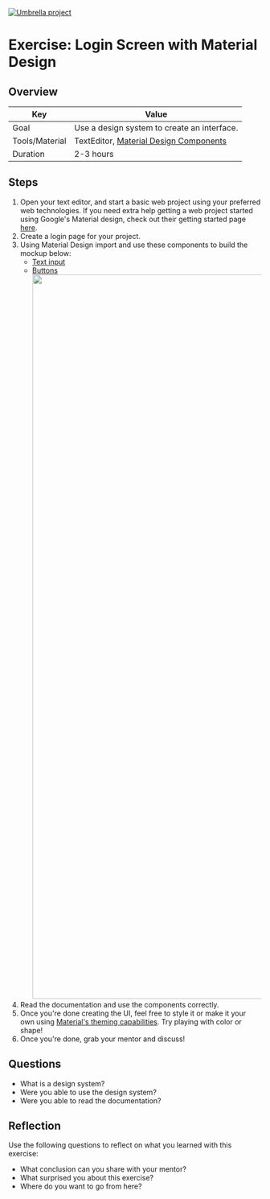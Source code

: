 <a href="../../overview/README.md#umbrella-project"><img src="../umbrella.svg" alt="Umbrella project"></a>

# Exercise: Login Screen with Material Design

## Overview

| Key | Value |
| --- | --- |
| Goal | Use a design system to create an interface. |
| Tools/Material | TextEditor, [Material Design Components](https://material.io/components?platform=web) |
| Duration | 2-3 hours |


## Steps

1. Open your text editor, and start a basic web project using your preferred web technologies. If you need extra help getting a web project started using Google's Material design, check out their getting started page [here](https://material.io/develop/web/getting-started).
2. Create a login page for your project.
3. Using Material Design import and use these components to build the mockup below:
    - [Text input](https://material.io/components/text-fields)
    - [Buttons](https://material.io/components/buttons)<img width="1440" src="login-wireframe.png">
4. Read the documentation and use the components correctly.
5. Once you're done creating the UI, feel free to style it or make it your own using [Material's theming capabilities](https://material.io/develop/web/theming/theming-guide). Try playing with color or shape!
6. Once you're done, grab your mentor and discuss!


## Questions

- What is a design system?
- Were you able to use the design system?
- Were you able to read the documentation?

## Reflection

Use the following questions to reflect on what you learned with this exercise:

- What conclusion can you share with your mentor?
- What surprised you about this exercise?
- Where do you want to go from here?


